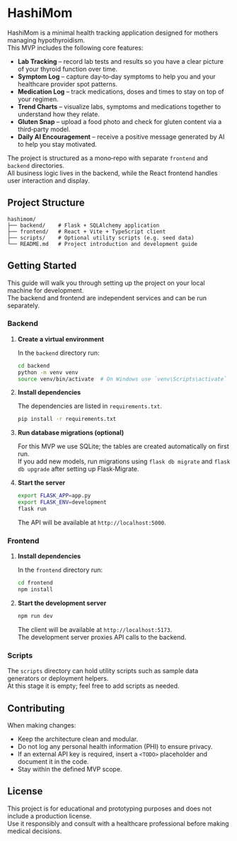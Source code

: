 # HashiMom

HashiMom is a minimal health tracking application designed for mothers managing hypothyroidism.  
This MVP includes the following core features:

* **Lab Tracking** – record lab tests and results so you have a clear picture of your thyroid function over time.
* **Symptom Log** – capture day‑to‑day symptoms to help you and your healthcare provider spot patterns.
* **Medication Log** – track medications, doses and times to stay on top of your regimen.
* **Trend Charts** – visualize labs, symptoms and medications together to understand how they relate.
* **Gluten Snap** – upload a food photo and check for gluten content via a third‑party model.
* **Daily AI Encouragement** – receive a positive message generated by AI to help you stay motivated.

The project is structured as a mono‑repo with separate `frontend` and `backend` directories.  
All business logic lives in the backend, while the React frontend handles user interaction and display.

## Project Structure

```
hashimom/
├── backend/    # Flask + SQLAlchemy application
├── frontend/   # React + Vite + TypeScript client
├── scripts/    # Optional utility scripts (e.g. seed data)
└── README.md   # Project introduction and development guide
```

## Getting Started

This guide will walk you through setting up the project on your local machine for development.  
The backend and frontend are independent services and can be run separately.

### Backend

1. **Create a virtual environment**

   In the `backend` directory run:

   ```bash
   cd backend
   python -m venv venv
   source venv/bin/activate  # On Windows use `venv\Scripts\activate`
   ```

2. **Install dependencies**

   The dependencies are listed in `requirements.txt`.

   ```bash
   pip install -r requirements.txt
   ```

3. **Run database migrations (optional)**

   For this MVP we use SQLite; the tables are created automatically on first run.  
   If you add new models, run migrations using `flask db migrate` and `flask db upgrade` after setting up Flask‑Migrate.

4. **Start the server**

   ```bash
   export FLASK_APP=app.py
   export FLASK_ENV=development
   flask run
   ```

   The API will be available at `http://localhost:5000`.

### Frontend

1. **Install dependencies**

   In the `frontend` directory run:

   ```bash
   cd frontend
   npm install
   ```

2. **Start the development server**

   ```bash
   npm run dev
   ```

   The client will be available at `http://localhost:5173`.  
   The development server proxies API calls to the backend.

### Scripts

The `scripts` directory can hold utility scripts such as sample data generators or deployment helpers.  
At this stage it is empty; feel free to add scripts as needed.

## Contributing

When making changes:

* Keep the architecture clean and modular.  
* Do not log any personal health information (PHI) to ensure privacy.  
* If an external API key is required, insert a `<TODO>` placeholder and document it in the code.  
* Stay within the defined MVP scope.  

## License

This project is for educational and prototyping purposes and does not include a production license.  
Use it responsibly and consult with a healthcare professional before making medical decisions.
